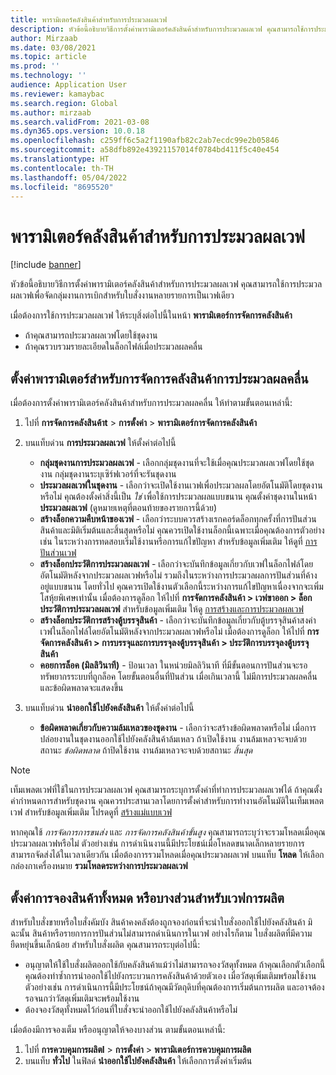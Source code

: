 ```yaml
---
title: พารามิเตอร์คลังสินค้าสำหรับการประมวลผลเวฟ
description: หัวข้อนี้อธิบายวิธีการตั้งค่าพารามิเตอร์คลังสินค้าสำหรับการประมวลผลเวฟ คุณสามารถใช้การประมวลผลเวฟเพื่อจัดกลุ่มงานการเบิกสำหรับใบสั่งงานหลายรายการเป็นเวฟเดียว
author: Mirzaab
ms.date: 03/08/2021
ms.topic: article
ms.prod: ''
ms.technology: ''
audience: Application User
ms.reviewer: kamaybac
ms.search.region: Global
ms.author: mirzaab
ms.search.validFrom: 2021-03-08
ms.dyn365.ops.version: 10.0.18
ms.openlocfilehash: c259ff6c5a2f1190afb82c2ab7ecdc99e2b05846
ms.sourcegitcommit: a58dfb892e43921157014f0784bd411f5c40e454
ms.translationtype: HT
ms.contentlocale: th-TH
ms.lasthandoff: 05/04/2022
ms.locfileid: "8695520"
---
```

# <a name="warehouse-parameters-for-wave-processing"></a>พารามิเตอร์คลังสินค้าสำหรับการประมวลผลเวฟ

[!include [banner](../includes/banner.md)]

หัวข้อนี้อธิบายวิธีการตั้งค่าพารามิเตอร์คลังสินค้าสำหรับการประมวลผลเวฟ คุณสามารถใช้การประมวลผลเวฟเพื่อจัดกลุ่มงานการเบิกสำหรับใบสั่งงานหลายรายการเป็นเวฟเดียว

เมื่อต้องการใช้การประมวลผลเวฟ ให้ระบุสิ่งต่อไปนี้ในหน้า **พารามิเตอร์การจัดการคลังสินค้า**

- ถ้าคุณสามารถประมวลผลเวฟโดยใช้ชุดงาน
- ถ้าคุณรวบรวมรายละเอียดในล็อกไฟล์เมื่อประมวลผลคลื่น

## <a name="set-up-warehouse-management-parameters-for-wave-processing"></a>ตั้งค่าพารามิเตอร์สำหรับการจัดการคลังสินค้าการประมวลผลคลื่น

เมื่อต้องการตั้งค่าพารามิเตอร์คลังสินค้าสำหรับการประมวลผลคลื่น ให้ทำตามขั้นตอนเหล่านี้:

1. ไปที่ **การจัดการคลังสินค้าt** \> **การตั้งค่า** \> **พารามิเตอร์การจัดการคลังสินค้า**

1. บนแท็บด่วน **การประมวลผลเวฟ** ให้ตั้งค่าต่อไปนี้

    - **กลุ่มชุดงานการประมวลผลเวฟ** - เลือกกลุ่มชุดงานที่จะใช้เมื่อคุณประมวลผลเวฟโดยใช้ชุดงาน กลุ่มชุดงานระบุเซิร์ฟเวอร์ที่จะรันชุดงาน
    - **ประมวลผลเวฟในชุดงาน** - เลือกว่าจะเปิดใช้งานเวฟเพื่อประมวลผลโดยอัตโนมัติโดยชุดงานหรือไม่ คุณต้องตั้งค่าสิ่งนี้เป็น *ใช่* เพื่อใช้การประมวลผลแบบขนาน คุณตั้งค่าชุดงานในหน้า **ประมวลผลเวฟ** (ดูหมายเหตุที่ตอนท้ายของรายการนี้ด้วย)
    - **สร้างล็อกความคืบหน้าของเวฟ** - เลือกว่าระบบควรสร้างเรกคอร์ดล็อกทุกครั้งที่การปันส่วนสินค้าและมิติเริ่มต้นและสิ้นสุดหรือไม่ คุณควรเปิดใช้งานล็อกนี้เฉพาะเมื่อคุณต้องการตัวอย่างเช่น ในระหว่างการทดสอบเริ่มใช้งานหรือการแก้ไขปัญหา สำหรับข้อมูลเพิ่มเติม ให้ดูที่ [การปันส่วนเวฟ](wave-allocation-method.md)
    - **สร้างล็อกประวัติการประมวลผลเวฟ** - เลือกว่าจะบันทึกข้อมูลเกี่ยวกับเวฟในล็อกไฟล์โดยอัตโนมัติหลังจากประมวลผลเวฟหรือไม่ รวมถึงในระหว่างการประมวลผลการปันส่วนที่ค้างอยู่แบบขนาน โดยทั่วไป คุณควรเปิดใช้งานตัวเลือกนี้ระหว่างการแก้ไขปัญหาเนื่องจากจะเพิ่มโสหุ้ยพิเศษเท่านั้น เมื่อต้องการดูล็อก ให้ไปที่ **การจัดการคลังสินค้า \> เวฟขาออก \> ล็อกประวัติการประมวลผลเวฟ** สำหรับข้อมูลเพิ่มเติม ให้ดู [การสร้างและการประมวลผลเวฟ](wave-processing.md)
    - **สร้างล็อกประวัติการสร้างตู้บรรจุสินค้า** - เลือกว่าจะบันทึกข้อมูลเกี่ยวกับตู้บรรจุสินค้าสงค่าเวฟในล็อกไฟล์โดยอัตโนมัติหลังจากประมวลผลเวฟหรือไม่ เมื่อต้องการดูล็อก ให้ไปที่ **การจัดการคลังสินค้า \> การบรรจุและการบรรจุลงตู้บรรจุสินค้า \> ประวัติการบรรจุลงตู้บรรจุสินค้า**
    - **คอยการล็อค (มิลลิวินาที)** - ป้อนเวลา ในหน่วยมิลลิวินาที ที่มีขั้นตอนการปันส่วนจะรอทรัพยากรระบบที่ถูกล็อค โดยขั้นตอนอื่นที่ปันส่วน เมื่อเกินเวลานี้ ไม่มีการประมวลผลคลื่น และข้อผิดพลาดจะแสดงขึ้น

1. บนแท็บด่วน **นำออกใช้ไปยังคลังสินค้า** ให้ตั้งค่าต่อไปนี้

    - **ข้อผิดพลาดเกี่ยวกับความล้มเหลวของชุดงาน** - เลือกว่าจะสร้างข้อผิดพลาดหรือไม่ เมื่อการปล่อยงานในชุดงานออกใช้ไปยังคลังสินค้าล้มเหลว ถ้าเปิดใช้งาน งานล้มเหลวจะจบด้วยสถานะ *ข้อผิดพลาด* ถ้าปิดใช้งาน งานล้มเหลวจะจบด้วยสถานะ *สิ้นสุด*

> [!NOTE]
> เท็มเพลตเวฟที่ใช้ในการประมวลผลเวฟ คุณสามารถระบุการตั้งค่าที่ทำการประมวลผลเวฟได้ ถ้าคุณตั้งค่ากำหนดการสำหรับชุดงาน คุณควรประสานเวลาโดยการตั้งค่าสำหรับการทำงานอัตโนมัติในเท็มเพลตเวฟ สำหรับข้อมูลเพิ่มเติม โปรดดูที่ [สร้างแม่แบบเวฟ](wave-templates.md)
>
> หากคุณใช้ *การจัดการการขนส่ง* และ *การจัดการคลังสินค้าขั้นสูง* คุณสามารถระบุว่าจะรวมโหลดเมื่อคุณประมวลผลเวฟหรือไม่ ตัวอย่างเช่น การดำเนินงานนี้มีประโยชน์เมื่อโหลดขนาดเล็กหลายรายการสามารถจัดส่งได้ในเวลาเดียวกัน เมื่อต้องการรวมโหลดเมื่อคุณประมวลผลเวฟ บนแท็บ **โหลด** ให้เลือกกล่องกาเครื่องหมาย **รวมโหลดระหว่างการประมวลผลเวฟ**</P>

## <a name="set-up-full-or-partial-reservation-for-production-waves"></a>ตั้งค่าการจองสินค้าทั้งหมด หรือบางส่วนสำหรับเวฟการผลิต

สำหรับใบสั่งขายหรือใบสั่งคัมบัง สินค้าคงคลังต้องถูกจองก่อนที่จะนำใบสั่งออกใช้ไปยังคลังสินค้า  มิฉะนั้น สินค้าหรือรายการการปันส่วนไม่สามารถดำเนินการในเวฟ อย่างไรก็ตาม ใบสั่งผลิตที่มีความยืดหยุ่นขึ้นเล็กน้อย สำหรับใบสั่งผลิต คุณสามารถระบุต่อไปนี้:

- อนุญาตให้ใช้ใบสั่งผลิตออกใช้กับคลังสินค้าแม้ว่าไม่สามารถจองวัสดุทั้งหมด ถ้าคุณเลือกตัวเลือกนี้ คุณต้องทำซ้ำการนำออกใช้ไปยังกระบวนการคลังสินค้าด้วยตัวเอง เมื่อวัสดุเพิ่มเติมพร้อมใช้งาน ตัวอย่างเช่น การดำเนินการนี้มีประโยชน์ถ้าคุณมีวัตถุดิบที่คุณต้องการเริ่มต้นการผลิต และอาจต้องรอจนกว่าวัสดุเพิ่มเติมจะพร้อมใช้งาน
- ต้องจองวัสดุทั้งหมดไว้ก่อนที่ใบสั่งจะนำออกใช้ไปยังคลังสินค้าหรือไม่

เมื่อต้องมีการจองเต็ม หรืออนุญาตให้จองบางส่วน ตามขั้นตอนเหล่านี้:

1. ไปที่ **การควบคุมการผลิตl** \> **การตั้งค่า** \> **พารามิเตอร์การควบคุมการผลิต**
1. บนแท็บ **ทั่วไป** ในฟิลด์ **นำออกใช้ไปยังคลังสินค้า** ให้เลือกการตั้งค่าเริ่มต้น
